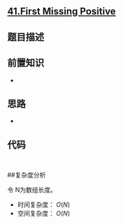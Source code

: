 ## [41.First Missing Positive](https://leetcode.com/problems/first-missing-positive/description/)



## 题目描述



## 前置知识

- 


## 思路

-  


## 代码

```python



```


##复杂度分析

令 N为数组长度。

- 时间复杂度： $O(N)$
- 空间复杂度： $O(N)$


